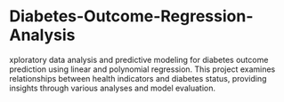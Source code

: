 # Diabetes-Outcome-Regression-Analysis
xploratory data analysis and predictive modeling for diabetes outcome prediction using linear and polynomial regression. This project examines relationships between health indicators and diabetes status, providing insights through various analyses and model evaluation.

